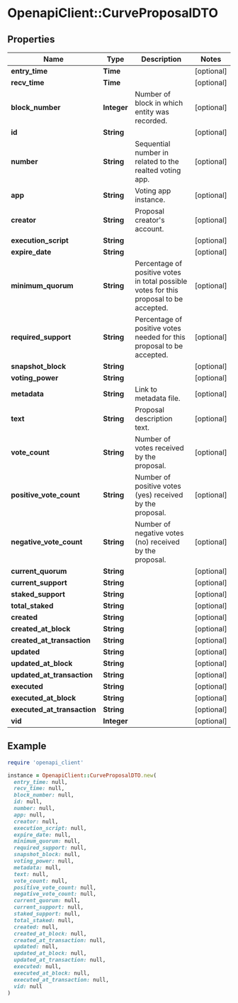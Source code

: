 # OpenapiClient::CurveProposalDTO

## Properties

| Name | Type | Description | Notes |
| ---- | ---- | ----------- | ----- |
| **entry_time** | **Time** |  | [optional] |
| **recv_time** | **Time** |  | [optional] |
| **block_number** | **Integer** | Number of block in which entity was recorded. | [optional] |
| **id** | **String** |  | [optional] |
| **number** | **String** | Sequential number in related to the realted voting app. | [optional] |
| **app** | **String** | Voting app instance. | [optional] |
| **creator** | **String** | Proposal creator&#39;s account. | [optional] |
| **execution_script** | **String** |  | [optional] |
| **expire_date** | **String** |  | [optional] |
| **minimum_quorum** | **String** | Percentage of positive votes in total possible votes for this proposal to be accepted. | [optional] |
| **required_support** | **String** | Percentage of positive votes needed for this proposal to be accepted. | [optional] |
| **snapshot_block** | **String** |  | [optional] |
| **voting_power** | **String** |  | [optional] |
| **metadata** | **String** | Link to metadata file. | [optional] |
| **text** | **String** | Proposal description text. | [optional] |
| **vote_count** | **String** | Number of votes received by the proposal. | [optional] |
| **positive_vote_count** | **String** | Number of positive votes (yes) received by the proposal. | [optional] |
| **negative_vote_count** | **String** | Number of negative votes (no) received by the proposal. | [optional] |
| **current_quorum** | **String** |  | [optional] |
| **current_support** | **String** |  | [optional] |
| **staked_support** | **String** |  | [optional] |
| **total_staked** | **String** |  | [optional] |
| **created** | **String** |  | [optional] |
| **created_at_block** | **String** |  | [optional] |
| **created_at_transaction** | **String** |  | [optional] |
| **updated** | **String** |  | [optional] |
| **updated_at_block** | **String** |  | [optional] |
| **updated_at_transaction** | **String** |  | [optional] |
| **executed** | **String** |  | [optional] |
| **executed_at_block** | **String** |  | [optional] |
| **executed_at_transaction** | **String** |  | [optional] |
| **vid** | **Integer** |  | [optional] |

## Example

```ruby
require 'openapi_client'

instance = OpenapiClient::CurveProposalDTO.new(
  entry_time: null,
  recv_time: null,
  block_number: null,
  id: null,
  number: null,
  app: null,
  creator: null,
  execution_script: null,
  expire_date: null,
  minimum_quorum: null,
  required_support: null,
  snapshot_block: null,
  voting_power: null,
  metadata: null,
  text: null,
  vote_count: null,
  positive_vote_count: null,
  negative_vote_count: null,
  current_quorum: null,
  current_support: null,
  staked_support: null,
  total_staked: null,
  created: null,
  created_at_block: null,
  created_at_transaction: null,
  updated: null,
  updated_at_block: null,
  updated_at_transaction: null,
  executed: null,
  executed_at_block: null,
  executed_at_transaction: null,
  vid: null
)
```

